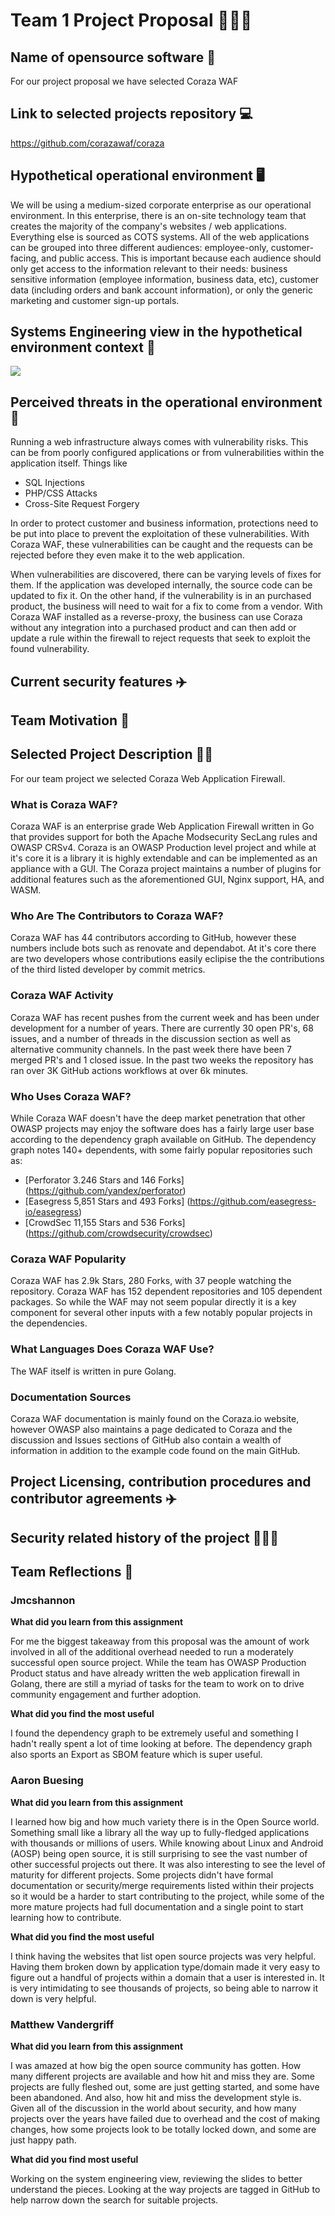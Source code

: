 # Team 1 Project Proposal 🚀🚀🚀

## Name of opensource software 🔮
For our project proposal we have selected Coraza WAF

## Link to selected projects repository 💻
https://github.com/corazawaf/coraza

## Hypothetical operational environment 🖥️
We will be using a medium-sized corporate enterprise as our operational environment. In 
this enterprise, there is an on-site technology team that creates the majority of the 
company's websites / web applications. Everything else is sourced as COTS systems. All 
of the web applications can be grouped into three different audiences: employee-only, 
customer-facing, and public access. This is important because each audience should only 
get access to the information relevant to their needs: business sensitive information 
(employee information, business data, etc), customer data (including orders and bank 
account information), or only the generic marketing and customer sign-up portals. 

## Systems Engineering view in the hypothetical environment context 🌌
<img src="https://github.com/dev-null-and-associates/cuddly-rotary-phone/systemEngineering.jpeg?raw=true">

## Perceived threats in the operational environment 🌵
Running a web infrastructure always comes with vulnerability risks. This can be from poorly 
configured applications or from vulnerabilities within the application itself. Things like 
 * SQL Injections 
 * PHP/CSS Attacks 
 * Cross-Site Request Forgery
   
In order to protect customer and business information, protections need to be put into place 
to prevent the exploitation of these vulnerabilities. With Coraza WAF, these vulnerabilities 
can be caught and the requests can be rejected before they even make it to the web 
application. 

When vulnerabilities are discovered, there can be varying levels of fixes for them. If the 
application was developed internally, the source code can be updated to fix it. On the other 
hand, if the vulnerability is in an purchased product, the business will need to wait for a 
fix to come from a vendor. With Coraza WAF installed as a reverse-proxy, the business can 
use Coraza without any integration into a purchased product and can then add or update a rule 
within the firewall to reject requests that seek to exploit the found vulnerability. 

## Current security features ✈️

## Team Motivation 🐉

## Selected Project Description 💂‍♂️

For our team project we selected Coraza Web Application Firewall.

### What is Coraza WAF?
Coraza WAF is an enterprise grade Web Application Firewall written in Go
that provides support for both the Apache Modsecurity SecLang rules and 
OWASP CRSv4. Coraza is an OWASP Production level project and
while at it's core it is a library it is highly extendable
and can be implemented as an appliance with a GUI. The Coraza project
maintains a number of plugins for additional features such as the 
aforementioned GUI, Nginx support, HA, and WASM.

### Who Are The Contributors to Coraza WAF?

Coraza WAF has 44 contributors according to GitHub, however these numbers
include bots such as renovate and dependabot. At it's core there are two developers
whose contributions easily eclipise the the contributions of the third listed developer
by commit metrics.

### Coraza WAF Activity

Coraza WAF has recent pushes from the current week and has been under development
for a number of years. There are currently 30 open PR's, 68 issues, and a number
of threads in the discussion section as well as alternative community channels.
In the past week there have been 7 merged PR's and 1 closed issue. In the past two
weeks the repository has ran over 3K GitHub actions workflows at over 6k minutes.

### Who Uses Coraza WAF?

While Coraza WAF doesn't have the deep market penetration that other OWASP projects
may enjoy the software does has a fairly large user base according to the dependency graph
available on GitHub. The dependency graph notes 140+ dependents, with some fairly popular repositories
such as: 
- [Perforator 3.246 Stars and 146 Forks] (https://github.com/yandex/perforator)
- [Easegress 5,851 Stars and 493 Forks] (https://github.com/easegress-io/easegress)
- [CrowdSec 11,155 Stars and 536 Forks] (https://github.com/crowdsecurity/crowdsec)

### Coraza WAF Popularity

Coraza WAF has 2.9k Stars, 280 Forks, with 37 people watching the repository.
Coraza WAF has 152 dependent repositories and 105 dependent packages.
So while the WAF may not seem popular directly it is a key component for several
other inputs with a few notably popular projects in the dependencies.

### What Languages Does Coraza WAF Use?

The WAF itself is written in pure Golang.

### Documentation Sources

Coraza WAF documentation is mainly found on the Coraza.io website, however
OWASP also maintains a page dedicated to Coraza and the discussion and Issues
sections of GitHub also contain a wealth of information in addition to the example
code found on the main GitHub.

## Project Licensing, contribution procedures and contributor agreements ✈️

## Security related history of the project 🙈🙊🙉

## Team Reflections 🏁

### Jmcshannon 

**What did you learn from this assignment**

For me the biggest takeaway from this proposal was the amount of work involved in all 
of the additional overhead needed to run a moderately successful open source project.
While the team has OWASP Production Product status and have already written the web
application firewall in Golang, there are still a myriad of tasks for the team to work on
to drive community engagement and further adoption.

**What did you find the most useful**

I found the dependency graph to be extremely useful and something I hadn't really 
spent a lot of time looking at before. The dependency graph also sports an Export
as SBOM feature which is super useful.

### Aaron Buesing

**What did you learn from this assignment**

I learned how big and how much variety there is in the Open Source world. Something small 
like a library all the way up to fully-fledged applications with thousands or millions of 
users. While knowing about Linux and Android (AOSP) being open source, it is still surprising 
to see the vast number of other successful projects out there. It was also interesting to see 
the level of maturity for different projects. Some projects didn't have formal documentation 
or security/merge requirements listed within their projects so it would be a harder to start 
contributing to the project, while some of the more mature projects had full documentation 
and a single point to start learning how to contribute.

**What did you find the most useful**

I think having the websites that list open source projects was very helpful. Having them 
broken down by application type/domain made it very easy to figure out a handful of projects 
within a domain that a user is interested in. It is very intimidating to see thousands of 
projects, so being able to narrow it down is very helpful.

### Matthew Vandergriff

**What did you learn from this assignment**

I was amazed at how big the open source community has gotten.  How many different projects are available
and how hit and miss they are.  Some projects are fully fleshed out, some are just getting started, and
some have been abandoned.  And also, how hit and miss the development style is.  Given all of the discussion
in the world about security, and how many projects over the years have failed due to overhead and the cost
of making changes, how some projects look to be totally locked down, and some are just happy path.

**What did you find most useful**

Working on the system engineering view, reviewing the slides to better understand the pieces.  Looking at the
way projects are tagged in GitHub to help narrow down the search for suitable projects.  